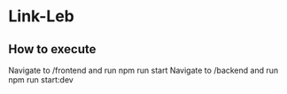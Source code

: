 # Link-Leb

## How to execute
Navigate to /frontend and run npm run start
Navigate to /backend and run npm run start:dev
